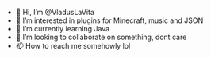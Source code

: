 - 👋 Hi, I’m @VladusLaVita
- 👀 I’m interested in plugins for Minecraft, music and JSON
- 🌱 I’m currently learning Java
- 💞️ I’m looking to collaborate on something, dont care
- 📫 How to reach me somehowly lol

<!---
VladusLaVita/VladusLaVita is a ✨ special ✨ repository because its `README.md` (this file) appears on your GitHub profile.
You can click the Preview link to take a look at your changes.
--->

